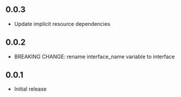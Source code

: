 ## 0.0.3

- Update implicit resource dependencies

## 0.0.2

- BREAKING CHANGE: rename interface_name variable to interface

## 0.0.1

- Initial release
